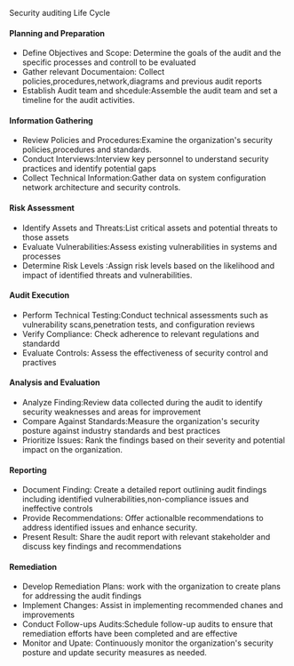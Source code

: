 Security auditing Life Cycle
#### Planning and Preparation
- Define Objectives and  Scope: Determine the goals of the audit and the specific processes and controll to be evaluated
- Gather relevant Documentaion: Collect policies,procedures,network,diagrams and previous audit reports
- Establish Audit team and shcedule:Assemble the audit team and set a timeline for the audit activities.
#### Information Gathering
- Review Policies and Procedures:Examine the organization's security policies,procedures and standards.
- Conduct Interviews:Interview key personnel to understand security practices and identify potential gaps
- Collect Technical Information:Gather data on system configuration network architecture and security controls.
#### Risk Assessment
- Identify Assets and Threats:List critical assets and potential threats to those assets
- Evaluate Vulnerabilities:Assess existing vulnerabilities in systems and processes
- Determine Risk Levels :Assign risk levels based on the likelihood and impact of identified threats and vulnerabilities.
#### Audit Execution
- Perform Technical Testing:Conduct technical assessments such as vulnerability scans,penetration tests, and configuration reviews
- Verify Compliance: Check adherence to relevant regulations and standardd
- Evaluate Controls: Assess the effectiveness of security control and practives
#### Analysis and Evaluation
- Analyze Finding:Review data collected during the audit to identify security weaknesses and areas for improvement
- Compare Against Standards:Measure the organization's security posture against industry standards and best practices
- Prioritize Issues: Rank the findings based on their severity and potential impact on the organization.
#### Reporting
- Document Finding: Create a detailed report outlining audit findings including identified vulnerabilities,non-compliance issues and ineffective controls
- Provide Recommendations: Offer actionalble recommendations to address identified issues and enhance security.
- Present Result: Share the audit report with relevant stakeholder and discuss key findings and recommendations

#### Remediation
- Develop Remediation Plans: work with the organization to create plans for addressing the audit findings
- Implement Changes: Assist in implementing recommended chanes and improvements
- Conduct Follow-ups Audits:Schedule follow-up audits to ensure that remediation efforts have been completed and are effective
- Monitor and Upate: Continuously monitor the organization's security posture and update security measures as needed.
